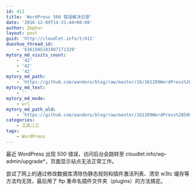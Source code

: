```yaml
---
id: 411
title: 'WordPress 500 错误解决记录'
date: '2016-12-09T14:31:44+08:00'
author: Zephur
layout: post
guid: 'http://cloudlet.info/t/411'
duoshuo_thread_id:
    - '6361985181087171329'
mytory_md_visits_count:
    - '42'
    - '42'
    - '42'
mytory_md_path:
    - 'https://github.com/wandero/blog/raw/master/16/161209WordPress%20500%20%E9%94%99%E8%AF%AF%E8%A7%A3%E5%86%B3%E8%AE%B0%E5%BD%95.md'
mytory_md_text:
    - ''
mytory_md_mode:
    - url
mytory_md_path_old:
    - 'https://github.com/wandero/blog/raw/master/161209WordPress%20500%20%E9%94%99%E8%AF%AF%E8%A7%A3%E5%86%B3%E8%AE%B0%E5%BD%95.md'
categories:
    - 工具二三
tags:
    - WordPress
---
```


最近 WordPress 出现 500 错误，访问后台会跳转至 cloudlet.info/wp-admin/upgrade\*，页面显示站点无法正常工作。

尝试了网上的通过修改数据库清除伪静态规则和插件激活列表、清空 w3tc 缓存等方法均无效，最后用了 ftp 重命名插件文件夹（plugins）的方法搞定。